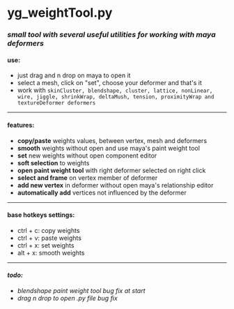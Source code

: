 # **yg_weightTool.py**
### *small tool with several useful utilities for working with maya deformers*

#### **use:**
- just drag and n drop on maya to open it
- select a mesh, click on "set", choose your deformer and that's it
- work with `skinCluster, blendshape, cluster, lattice, nonLinear, wire, jiggle, shrinkWrap, deltaMush, tension, proximityWrap and textureDeformer deformers`
***
#### features:
- **copy/paste** weights values, between vertex, mesh and deformers
- **smooth** weights without open and use maya's paint weight tool
- **set** new weights without open component editor
- **soft selection** to weights
- **open paint weight tool** with right deformer selected on right click
-  **select and frame** on vertex member of deformer
-  **add new vertex** in deformer without open maya's relationship editor
-  **automatically add** vertices not influenced by the deformer
***
#### **base hotkeys settings:**
- ctrl + c: copy weights
- ctrl + v: paste weights
- ctrl + x: set weights
- alt + x: smooth weights

***
#### _todo:_
- _blendshape paint weight tool bug fix at start_
- _drag n drop to open .py file bug fix_
